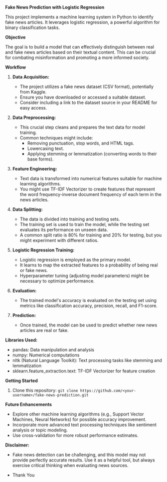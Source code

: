 **Fake News Prediction with Logistic Regression**

This project implements a machine learning system in Python to identify fake news articles. It leverages logistic regression, a powerful algorithm for binary classification tasks.

**Objective**

The goal is to build a model that can effectively distinguish between real and fake news articles based on their textual content. This can be crucial for combating misinformation and promoting a more informed society.

**Workflow**

1. **Data Acquisition:**
   - The project utilizes a fake news dataset (CSV format), potentially from Kaggle.
   - Ensure you have downloaded or accessed a suitable dataset.
   - Consider including a link to the dataset source in your README for easy access.

2. **Data Preprocessing:**
   - This crucial step cleans and prepares the text data for model training.
   - Common techniques might include:
     - Removing punctuation, stop words, and HTML tags.
     - Lowercasing text.
     - Applying stemming or lemmatization (converting words to their base forms).

3. **Feature Engineering:**
   - Text data is transformed into numerical features suitable for machine learning algorithms.
   - You might use TF-IDF Vectorizer to create features that represent the word frequency-inverse document frequency of each term in the news articles.

4. **Data Splitting:**
   - The data is divided into training and testing sets.
   - The training set is used to train the model, while the testing set evaluates its performance on unseen data.
   - A common split ratio is 80% for training and 20% for testing, but you might experiment with different ratios.

5. **Logistic Regression Training:**
   - Logistic regression is employed as the primary model.
   - It learns to map the extracted features to a probability of being real or fake news.
   - Hyperparameter tuning (adjusting model parameters) might be necessary to optimize performance.

6. **Evaluation:**
   - The trained model's accuracy is evaluated on the testing set using metrics like classification accuracy, precision, recall, and F1-score.

7. **Prediction:**
   - Once trained, the model can be used to predict whether new news articles are real or fake.

**Libraries Used:**

- pandas: Data manipulation and analysis
- numpy: Numerical computations
- nltk (Natural Language Toolkit): Text processing tasks like stemming and lemmatization
- sklearn.feature_extraction.text: TF-IDF Vectorizer for feature creation


**Getting Started**

1. Clone this repository: `git clone https://github.com/<your-username>/fake-news-prediction.git`

**Future Enhancements**

- Explore other machine learning algorithms (e.g., Support Vector Machines, Neural Networks) for possible accuracy improvement.
- Incorporate more advanced text processing techniques like sentiment analysis or topic modeling.
- Use cross-validation for more robust performance estimates.

**Disclaimer:**

- Fake news detection can be challenging, and this model may not provide perfectly accurate results. Use it as a helpful tool, but always exercise critical thinking when evaluating news sources.

- Thank You

